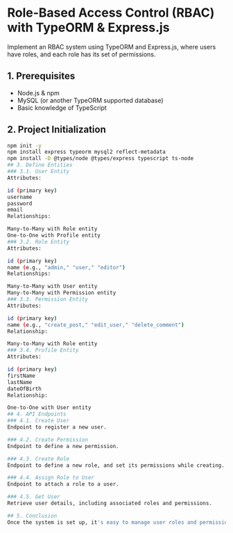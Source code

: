# Role-Based Access Control (RBAC) with TypeORM & Express.js

Implement an RBAC system using TypeORM and Express.js, where users have roles, and each role has its set of permissions.

## 1. Prerequisites
- Node.js & npm
- MySQL (or another TypeORM supported database)
- Basic knowledge of TypeScript

## 2. Project Initialization

```bash
npm init -y
npm install express typeorm mysql2 reflect-metadata
npm install -D @types/node @types/express typescript ts-node
## 3. Define Entities
### 3.1. User Entity
Attributes:

id (primary key)
username
password
email
Relationships:

Many-to-Many with Role entity
One-to-One with Profile entity
### 3.2. Role Entity
Attributes:

id (primary key)
name (e.g., "admin," "user," "editor")
Relationships:

Many-to-Many with User entity
Many-to-Many with Permission entity
### 3.3. Permission Entity
Attributes:

id (primary key)
name (e.g., "create_post," "edit_user," "delete_comment")
Relationship:

Many-to-Many with Role entity
### 3.4. Profile Entity
Attributes:

id (primary key)
firstName
lastName
dateOfBirth
Relationship:

One-to-One with User entity
## 4. API Endpoints
### 4.1. Create User
Endpoint to register a new user.

### 4.2. Create Permission
Endpoint to define a new permission.

### 4.3. Create Role
Endpoint to define a new role, and set its permissions while creating.

### 4.4. Assign Role to User
Endpoint to attach a role to a user.

### 4.5. Get User
Retrieve user details, including associated roles and permissions.

## 5. Conclusion
Once the system is set up, it's easy to manage user roles and permissions. This ensures a structured way of handling access controls in your application.
